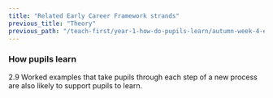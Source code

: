 ```yaml
---
title: "Related Early Career Framework strands"
previous_title: "Theory"
previous_path: "/teach-first/year-1-how-do-pupils-learn/autumn-week-4-ect-theory"
---
```


### How pupils learn

2.9 Worked examples that take pupils through each step of a new process are also likely to support pupils to learn.
